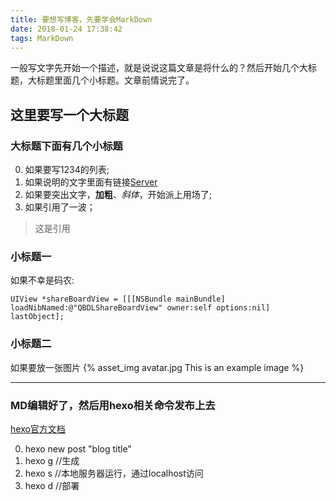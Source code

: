 ```yaml
---
title: 要想写博客，先要学会MarkDown
date: 2018-01-24 17:38:42
tags: MarkDown
---
```

一般写文字先开始一个描述，就是说说这篇文章是将什么的？然后开始几个大标题，大标题里面几个小标题。文章前情说完了。

## 这里要写一个大标题

### 大标题下面有几个小标题

0. 如果要写1234的列表;
1. 如果说明的文字里面有链接[Server](https://baidu.com)
2. 如果要突出文字，**加粗**、*斜体*，开始派上用场了;
3. 如果引用了一波；
 > 这是引用

### 小标题一
如果不幸是码农:

```
UIView *shareBoardView = [[[NSBundle mainBundle] loadNibNamed:@"QBDLShareBoardView" owner:self options:nil] lastObject];

```

### 小标题二
如果要放一张图片
{% asset_img avatar.jpg This is an example image %}

---
### MD编辑好了，然后用hexo相关命令发布上去

[hexo官方文档](https://hexo.io/zh-cn/docs/)

0. hexo new post "blog title"
1. hexo g	//生成
2. hexo s	//本地服务器运行，通过localhost访问
3. hexo d	//部署


